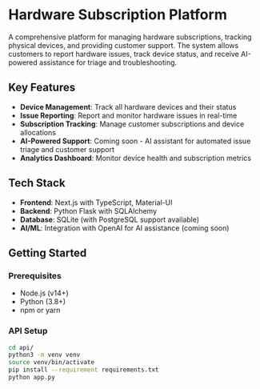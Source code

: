 # Hardware Subscription Platform

A comprehensive platform for managing hardware subscriptions, tracking physical devices, and providing customer support. The system allows customers to report hardware issues, track device status, and receive AI-powered assistance for triage and troubleshooting.

## Key Features

- **Device Management**: Track all hardware devices and their status
- **Issue Reporting**: Report and monitor hardware issues in real-time
- **Subscription Tracking**: Manage customer subscriptions and device allocations
- **AI-Powered Support**: Coming soon - AI assistant for automated issue triage and customer support
- **Analytics Dashboard**: Monitor device health and subscription metrics

## Tech Stack

- **Frontend**: Next.js with TypeScript, Material-UI
- **Backend**: Python Flask with SQLAlchemy
- **Database**: SQLite (with PostgreSQL support available)
- **AI/ML**: Integration with OpenAI for AI assistance (coming soon)

## Getting Started

### Prerequisites

- Node.js (v14+)
- Python (3.8+)
- npm or yarn

### API Setup

```sh
cd api/
python3 -m venv venv
source venv/bin/activate 
pip install --requirement requirements.txt
python app.py